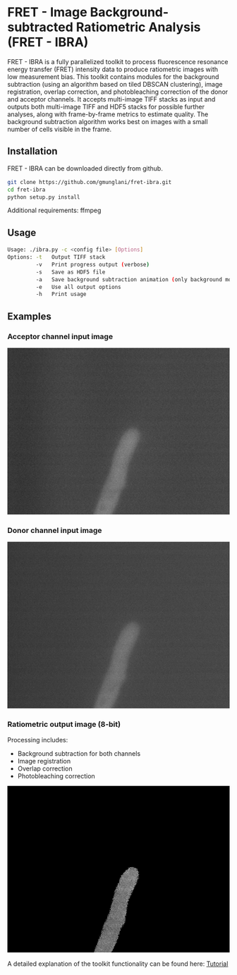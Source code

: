 # FRET - Image Background-subtracted Ratiometric Analysis (FRET - IBRA)

FRET - IBRA is a fully parallelized toolkit to process fluorescence resonance energy transfer (FRET) intensity data to produce ratiometric images with low measurement bias. This toolkit contains modules for the background subtraction (using an algorithm based on tiled DBSCAN clustering), image registration, overlap correction, and photobleaching correction of the donor and acceptor channels. It accepts multi-image TIFF stacks as input and outputs both multi-image TIFF and HDF5 stacks for possible further analyses, along with frame-by-frame metrics to estimate quality. The background subtraction algorithm works best on images with a small number of cells visible in the frame.


## Installation
FRET - IBRA can be downloaded directly from github.
```bash
git clone https://github.com/gmunglani/fret-ibra.git
cd fret-ibra
python setup.py install
```
Additional requirements: ffmpeg

## Usage

```bash
Usage: ./ibra.py -c <config file> [Options]
Options: -t   Output TIFF stack
         -v   Print progress output (verbose)
         -s   Save as HDF5 file
         -a   Save background subtraction animation (only background module)
         -e   Use all output options
         -h   Print usage
```

## Examples

### Acceptor channel input image
![YFP](/examples/images/YFP_input.png)

### Donor channel input image
![CFP](/examples/images/CFP_input.png)

### Ratiometric output image (8-bit)
Processing includes:
* Background subtraction for both channels
* Image registration
* Overlap correction
* Photobleaching correction

![Ratio](/examples/images/Ratio_output.png)

A detailed explanation of the toolkit functionality can be found here: [Tutorial](/examples/Tutorial.md)
